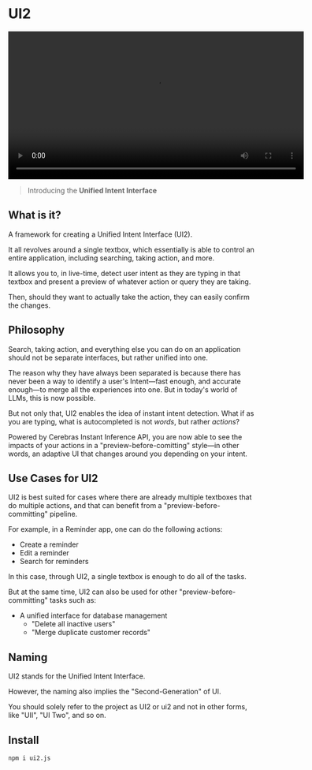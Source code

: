 # UI2

<video src="./docs/public/ui2-demo.mov" controls width="600">
  Your browser does not support the video tag.
</video>

> Introducing the **Unified Intent Interface**

## What is it?

A framework for creating a Unified Intent Interface (UI2).

It all revolves around a single textbox, which essentially is able to control an entire application, including searching, taking action, and more.

It allows you to, in live-time, detect user intent as they are typing in that textbox and present a preview of whatever action or query they are taking.

Then, should they want to actually take the action, they can easily confirm the changes.

## Philosophy

Search, taking action, and everything else you can do on an application should not be separate interfaces, but rather unified into one.

The reason why they have always been separated is because there has never been a way to identify a user's Intent—fast enough, and accurate enough—to merge all the experiences into one. But in today's world of LLMs, this is now possible.

But not only that, UI2 enables the idea of instant intent detection. What if as you are typing, what is autocompleted is not _words_, but rather _actions_?

Powered by Cerebras Instant Inference API, you are now able to see the impacts of your actions in a "preview-before-comitting" style—in other words, an adaptive UI that changes around you depending on your intent.

## Use Cases for UI2

UI2 is best suited for cases where there are already multiple textboxes that do multiple actions, and that can benefit from a "preview-before-committing" pipeline.

For example, in a Reminder app, one can do the following actions:

- Create a reminder
- Edit a reminder
- Search for reminders

In this case, through UI2, a single textbox is enough to do all of the tasks.

But at the same time, UI2 can also be used for other "preview-before-committing" tasks such as:

- A unified interface for database management
  - "Delete all inactive users"
  - "Merge duplicate customer records"

## Naming

UI2 stands for the Unified Intent Interface.

However, the naming also implies the "Second-Generation" of UI.

You should solely refer to the project as UI2 or ui2 and not in other forms, like "UII", "UI Two", and so on.

## Install

```bash
npm i ui2.js
```
